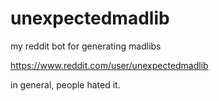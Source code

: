 # unexpectedmadlib
my reddit bot for generating madlibs

https://www.reddit.com/user/unexpectedmadlib

in general, people hated it.
